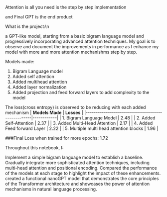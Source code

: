 Attention is all you need is the step by step implementation

and Final GPT is the end product

What is the project:\n

a GPT-like model, starting from a basic bigram language model and progressively incorporating advanced attention techniques. My goal is to observe and document the improvements in performance as I enhance my model with more and more attention mechanishms step by step.

Models made:
1. Bigram Language model
2. Added self attention
3. Added multihead attention
4. Added layer normalization
5. Added projection and feed forward layers to add complexity to the model

The loss(cross entropy) is observed to be reducing with each added mechanism
| **Models Made**                                   | **Losses** |
|---------------------------------------------------|------------|
| 1. Bigram Language Model                          | 2.48       |
| 2. Added Self-Attention                           | 2.37       |
| 3. Added Multi-Head Attention                     | 2.17       |
| 4. Added Feed forward Layer                       | 2.22       |
| 5. Multiple multi head attention blocks           | 1.96       |

###Final Loss when trained for more epochs: 1.72

Throughout this notebook, I:

Implement a simple bigram language model to establish a baseline.
Gradually integrate more sophisticated attention techniques, including multi-head attention and positional encoding.
Compared the performance of the models at each stage to highlight the impact of these enhancements.
created a functional nanoGPT model that demonstrates the core principles of the Transformer architecture and showcases the power of attention mechanisms in natural language processing.
